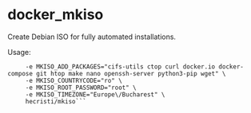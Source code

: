 # docker_mkiso

Create Debian ISO for fully automated installations.

Usage:
```docker run -it --rm -v /data:/data --privileged \
     -e MKISO_ADD_PACKAGES="cifs-utils ctop curl docker.io docker-compose git htop make nano openssh-server python3-pip wget" \
     -e MKISO_COUNTRYCODE="ro" \
     -e MKISO_ROOT_PASSWORD="root" \
     -e MKISO_TIMEZONE="Europe\/Bucharest" \
     hecristi/mkiso```
